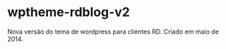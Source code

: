 wptheme-rdblog-v2
=================

Nova versão do tema de wordpress para clientes RD. Criado em maio de 2014.
